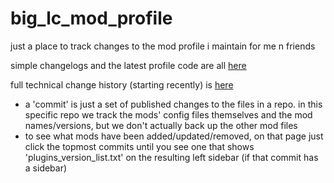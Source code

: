 # big_lc_mod_profile
just a place to track changes to the mod profile i maintain for me n friends

simple changelogs and the latest profile code are all [here](https://github.com/hoffor/big_lc_mod_profile/releases)

full technical change history (starting recently) is [here](https://github.com/hoffr/big_lc_mod_profile/commits/main/)
- a 'commit' is just a set of published changes to the files in a repo. in this specific repo we track the mods' config files themselves and the mod names/versions, but we don't actually back up the other mod files
- to see what mods have been added/updated/removed, on that page just click the topmost commits until you see one that shows 'plugins_version_list.txt' on the resulting left sidebar (if that commit has a sidebar)

